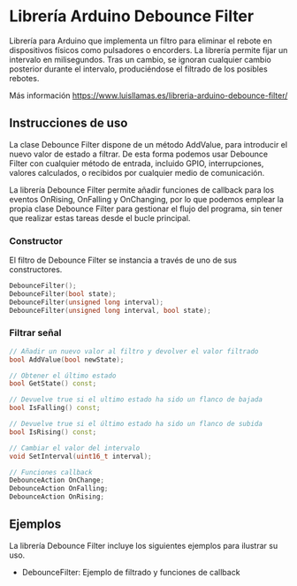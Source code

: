 # Librería Arduino Debounce Filter
Librería para Arduino que implementa un filtro para eliminar el rebote en dispositivos físicos como pulsadores o encorders. La librería permite fijar un intervalo en milisegundos. Tras un cambio, se ignoran cualquier cambio posterior durante el intervalo, produciéndose el filtrado de los posibles rebotes. 

Más información https://www.luisllamas.es/libreria-arduino-debounce-filter/

## Instrucciones de uso
La clase Debounce Filter dispone de un método AddValue, para introducir el nuevo valor de estado a filtrar. De esta forma podemos usar Debounce Filter con cualquier método de entrada, incluido GPIO, interrupciones, valores calculados, o recibidos por cualquier medio de comunicación.

La librería Debounce Filter permite añadir funciones de callback para los eventos OnRising, OnFalling y OnChanging, por lo que podemos emplear la propia clase Debounce Filter para gestionar el flujo del programa, sin tener que realizar estas tareas desde el bucle principal. 

### Constructor 
El filtro de Debounce Filter se instancia a través de uno de sus constructores.

```c++
DebounceFilter();
DebounceFilter(bool state);
DebounceFilter(unsigned long interval);
DebounceFilter(unsigned long interval, bool state);
```

### Filtrar señal
```c++
// Añadir un nuevo valor al filtro y devolver el valor filtrado
bool AddValue(bool newState);

// Obtener el último estado
bool GetState() const;

// Devuelve true si el ultimo estado ha sido un flanco de bajada
bool IsFalling() const;

// Devuelve true si el último estado ha sido un flanco de subida
bool IsRising() const;

// Cambiar el valor del intervalo
void SetInterval(uint16_t interval);

// Funciones callback
DebounceAction OnChange;
DebounceAction OnFalling;
DebounceAction OnRising;
```

## Ejemplos
La librería Debounce Filter incluye los siguientes ejemplos para ilustrar su uso.
* DebounceFilter: Ejemplo de filtrado y funciones de callback
